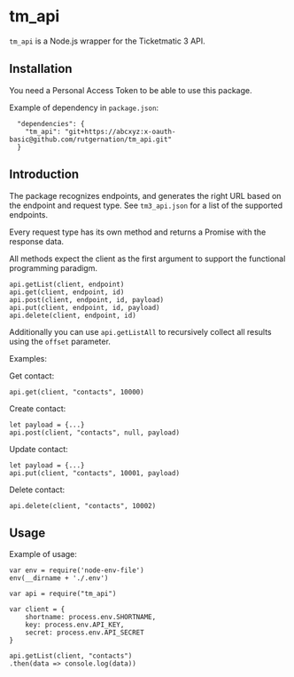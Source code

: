 # tm_api

`tm_api` is a Node.js wrapper for the Ticketmatic 3 API.

## Installation

You need a Personal Access Token to be able to use this package.

Example of dependency in `package.json`:

```
  "dependencies": {
    "tm_api": "git+https://abcxyz:x-oauth-basic@github.com/rutgernation/tm_api.git"
  }
```

## Introduction

The package recognizes endpoints, and generates the right URL based on the endpoint and request type. See `tm3_api.json` for a list of the supported endpoints.

Every request type has its own method and returns a Promise with the response data.

All methods expect the client as the first argument to support the functional programming paradigm.

```
api.getList(client, endpoint)
api.get(client, endpoint, id)
api.post(client, endpoint, id, payload)
api.put(client, endpoint, id, payload)
api.delete(client, endpoint, id)
```

Additionally you can use `api.getListAll` to recursively collect all results using the `offset` parameter.

Examples:

Get contact:

```
api.get(client, "contacts", 10000)
```

Create contact:

```
let payload = {...}
api.post(client, "contacts", null, payload)
```

Update contact:

```
let payload = {...}
api.put(client, "contacts", 10001, payload)
```

Delete contact:

```
api.delete(client, "contacts", 10002)
```

## Usage

Example of usage:

```
var env = require('node-env-file')
env(__dirname + './.env')

var api = require("tm_api")

var client = {
	shortname: process.env.SHORTNAME,
	key: process.env.API_KEY,
	secret: process.env.API_SECRET
}

api.getList(client, "contacts")
.then(data => console.log(data))
```
